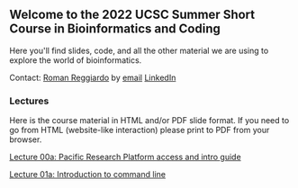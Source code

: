 ## Welcome to the 2022 UCSC Summer Short Course in Bioinformatics and Coding

Here you'll find slides, code, and all the other material we are using to explore the world of bioinformatics.

Contact: [Roman Reggiardo](https://rreggiar.github.io) by [email](mailto:rreggiar@ucsc.edu) [LinkedIn](https://www.linkedin.com/in/roman-reggiardo/) 

### Lectures

Here is the course material in HTML and/or PDF slide format.
If you need to go from HTML (website-like interaction) please print to PDF from your browser.

[Lecture 00a: Pacific Research Platform access and intro guide](slides/00_intro_and_background/00a_prp_resource.pdf)

[Lecture 01a: Introduction to command line](slides/01_command_line_and_bash/01a_file_explorer_to_cmdline.html)
